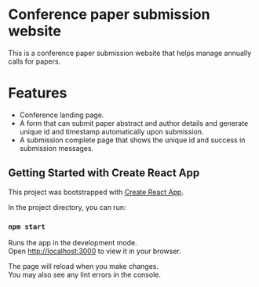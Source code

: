 # Conference paper submission website

This is a conference paper submission website that helps manage annually calls for papers. 

# Features

- Conference landing page.
- A form that can submit paper abstract and author details and generate unique id and timestamp automatically upon submission.
- A submission complete page that shows the unique id and success in submission messages.

## Getting Started with Create React App

This project was bootstrapped with [Create React App](https://github.com/facebook/create-react-app).

In the project directory, you can run:

### `npm start`

Runs the app in the development mode.\
Open [http://localhost:3000](http://localhost:3000) to view it in your browser.

The page will reload when you make changes.\
You may also see any lint errors in the console.
